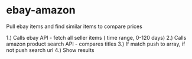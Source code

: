 # ebay-amazon
Pull ebay items and find similar items to compare prices


1.) Calls ebay API - fetch all seller items ( time range, 0-120 days)
2.) Calls amazon product search API - compares titles
3.) If match push to array, if not push search url
4.) Show results
